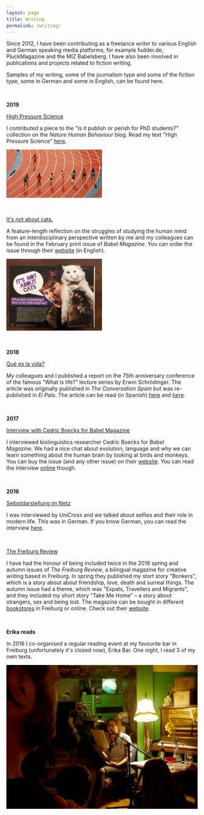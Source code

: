 ```yaml
---
layout: page
title: Writing
permalink: /writing/
---
```


Since 2012, I have been contributing as a freelance writer to various English and German speaking media platforms, for example fudder.de, PluckMagazine and the MIZ Babelsberg. I have also been involved in publications and projects related to fiction writing.

Samples of my writing, some of the journalism type and some of the fiction type, some in German and some in English, can be found here.

<br>

<strong>2019</strong>

<a href="https://socialsciences.nature.com/channels/2140-is-it-publish-or-perish/posts/53696-test" target="_blank" rel="noopener">High Pressure Science</a>

I contributed a piece to the "Is it publish or perish for PhD students?" collection on the <em>Nature Human Behaviour</em> blog. Read my text "High Pressure Science" <a href="https://socialsciences.nature.com/channels/2140-is-it-publish-or-perish/posts/53696-test" target="_blank" rel="noopener">here</a>. 

<a href="https://socialsciences.nature.com/channels/2140-is-it-publish-or-perish/posts/53696-test" target="_blank" rel="noopener"><img style="width:50%" src="/images/race.jpg" alt="High-pressure science"></a>

<br>

<a href="https://babelzine.co.uk" target="_blank" rel="noopener">It's not about cats.</a>

A feature-length reflection on the struggles of studying the human mind from an interdisciplinary perspective written by me and my colleagues can be found in the February print issue of <em>Babel Magazine</em>. You can order the issue through their <a href="https://babelzine.co.uk" target="_blank" rel="noopener">website</a> (in English).

<a href="https://babelzine.co.uk" target="_blank" rel="noopener"><img style="width:50%" src="/images/schroedinger.jpg" alt="The future of biology"></a>

<br>

<strong>2018</strong>

<a href="https://theconversation.com/que-es-la-vida-el-futuro-de-la-biologia-75-anos-despues-de-schrodinger-103399" target="_blank" rel="noopener">Qué es la vida?</a>  

My colleagues and I published a report on the 75th anniversary conference of the famous "What is life?" lecture series by Erwin Schrödinger. The article was originally published in <em>The Conversation Spain</em> but was re-published in <em>El País</em>. The article can be read (in Spanish) <a href="https://theconversation.com/que-es-la-vida-el-futuro-de-la-biologia-75-anos-despues-de-schrodinger-103399" target="_blank" rel="noopener">here</a> and <a href="https://elpais.com/elpais/2018/10/08/ciencia/1538989070_999452.html" target="_blank" rel="noopener">here</a>.

<br>

<strong>2017</strong>

<a href="http://ow.ly/nfrN30br1dJ" target="_blank" rel="noopener">Interview with Cedric Boeckx for Babel Magazine</a>

I interviewed biolinguistics researcher Cedric Boeckx for <em>Babel Magazine. </em>We had a nice chat about evolution, language and why we can learn something about the human brain by looking at birds and monkeys. You can buy the issue (and any other issue) on their <a href="http://www.babelzine.com" target="_blank" rel="noopener">website</a>. You can read the interview <a href="http://ow.ly/nfrN30br1dJ" target="_blank" rel="noopener">online</a> though.

<br>

<strong>2016</strong>

<a href="https://www.unicross.uni-freiburg.de/2016/04/selbstdarstellung-im-netz/">Selbstdarstellung im Netz</a>

I was interviewed by <em>UniCross</em> and we talked about selfies and their role in modern life. This was in German. If you know German, you can read the interview <a href="https://www.unicross.uni-freiburg.de/2016/04/selbstdarstellung-im-netz/">here</a>.

<br>

<a href="http://thefreiburgreview.weebly.com/" target="_blank" rel="noopener">The Freiburg Review</a>

I have had the honour of being included twice in the 2016 spring and autumn issues of <em>The Freiburg Review</em>, a bilingual magazine for creative writing based in Freiburg. In spring they published my stort story "Bonkers", which is a story about about friendship, love, death and surreal things. The autumn issue had a theme, which was "Expats, Travellers and Migrants", and they included my short story "Take Me Home" – a story about strangers, sex and being lost. The magazine can be bought in different <a href="http://thefreiburgreview.weebly.com/purchasing.html" target="_blank" rel="noopener">bookstores</a> in Freiburg or online. Check out their <a href="http://thefreiburgreview.weebly.com/" target="_blank" rel="noopener">website</a>.

<br>

<strong>Erika reads</strong>

In 2016 I co-organised a regular reading event at my favourite bar in Freiburg (unfortunately it's closed now), Erika Bar. One night, I read 3 of my own texts. 

![Photo by Lynn Sigel](/images/reading.jpg)

